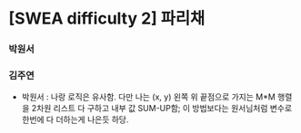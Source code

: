 # [SWEA difficulty 2] 파리채

### 박원서

### 김주연 

- 박원서 : 나랑 로직은 유사함. 다만 나는 (x, y) 왼쪽 위 끝점으로 가지는 M*M 행렬을 2차원 리스트 다 구하고 내부 값 SUM-UP함; 이 방법보다는 원서님처럼 변수로 한번에 다 더하는게 나은듯 하당.
